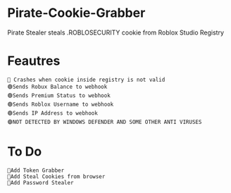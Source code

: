 # Pirate-Cookie-Grabber
Pirate Stealer steals .ROBLOSECURITY cookie from Roblox Studio Registry
# Feautres
	🔴 Crashes when cookie inside registry is not valid
	🟢Sends Robux Balance to webhook
	🟢Sends Premium Status to webhook
	🟢Sends Roblox Username to webhook
	🟢Sends IP Address to webhook
	🟣NOT DETECTED BY WINDOWS DEFENDER AND SOME OTHER ANTI VIRUSES
# To Do
	💎Add Token Grabber
	💎Add Steal Cookies from browser
	💎Add Password Stealer
